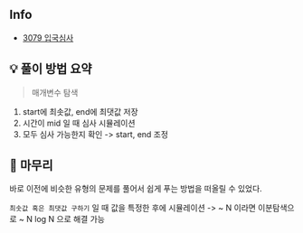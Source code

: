 ## Info
- [3079 입국심사](https://www.acmicpc.net/problem/3079)

## 💡 풀이 방법 요약
> 매개변수 탐색

1. start에 최솟값, end에 최댓값 저장
2. 시간이 mid 일 때 심사 시뮬레이션
3. 모두 심사 가능한지 확인 -> start, end 조정

## 🙂 마무리
바로 이전에 비슷한 유형의 문제를 풀어서 쉽게 푸는 방법을 떠올릴 수 있었다.

`최솟값 혹은 최댓값 구하기` 일 때
값을 특정한 후에 시뮬레이션 -> ~ N 이라면 이분탐색으로 ~ N log N 으로 해결 가능